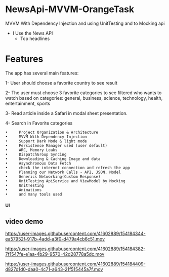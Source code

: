 # NewsApi-MVVM-OrangeTask
 MVVM With Dependency Injection and using UnitTesting and to Mocking api



*  I Use the News API
    - Top headlines 

# Features
The app has several main features:

1- User should choose a favorite country to see result

2-  The user must choose 3 favorite categories to see filtered who wants to watch based on categories: general, business, science, technology, health, entertainment, sports

3- Read article inside a Safari  in modal sheet presentation.

4- Search in Favorite categories 

    •     Project Organization & Architecture
    •     MVVM With Dependency Injection
    •     Support Dark Mode & light mode 
    •     Persistence Manager used (user default)
    •     ARC, Memory Leaks
    •     DispatchGroup Syncing
    •     Downloading & Caching Image and data
    •     Asynchronous Data Fetch
    •     check the internet connection and refresh the app 
    •     Planning our Network Calls - API, JSON, Model
    •     Generics Networking(Custom Response)
    •     UnitTesting ApiService and ViewModel by Mocking
    •     UnitTesting
    •     Animations 
    •     and many tools used

#### UI
## video demo

https://user-images.githubusercontent.com/41602889/154184344-ea57952f-917b-4add-a3f0-d479a4cb6c51.mov

https://user-images.githubusercontent.com/41602889/154184382-7f1547fe-e1aa-4b29-9570-42d28778a5dc.mov


https://user-images.githubusercontent.com/41602889/154184409-d827d1d0-daa0-4c71-a643-21f515445a7f.mov
